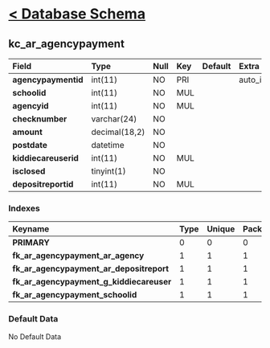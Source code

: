 # [< Database Schema](DatabaseSchema.md) #

## kc\_ar\_agencypayment ##
| **Field** | Type | Null | Key | Default | Extra | Comment |
|:----------|:-----|:-----|:----|:--------|:------|:--------|
| **agencypaymentid** | int(11) | NO   | PRI |         | auto\_increment |         |
| **schoolid** | int(11) | NO   | MUL |         |       |         |
| **agencyid** | int(11) | NO   | MUL |         |       |         |
| **checknumber** | varchar(24) | NO   |     |         |       |         |
| **amount** | decimal(18,2) | NO   |     |         |       |         |
| **postdate** | datetime | NO   |     |         |       |         |
| **kiddiecareuserid** | int(11) | NO   | MUL |         |       |         |
| **isclosed** | tinyint(1) | NO   |     |         |       |         |
| **depositreportid** | int(11) | NO   | MUL |         |       |         |


### Indexes ###
| **Keyname** | Type | Unique | Packed | Column | Seq | Cardinality | Collation | Null | Comment |
|:------------|:-----|:-------|:-------|:-------|:----|:------------|:----------|:-----|:--------|
| **PRIMARY** | 0    | 0      | 0      | agencypaymentid | 1   | 0           | A         | 0    | 0       |
| **fk\_ar\_agencypayment\_ar\_agency** | 1    | 1      | 1      | agencyid | 1   |             | A         | 1    | 1       |
| **fk\_ar\_agencypayment\_ar\_depositreport** | 1    | 1      | 1      | depositreportid | 1   |             | A         | 1    | 1       |
| **fk\_ar\_agencypayment\_g\_kiddiecareuser** | 1    | 1      | 1      | kiddiecareuserid | 1   |             | A         | 1    | 1       |
| **fk\_ar\_agencypayment\_schoolid** | 1    | 1      | 1      | schoolid | 1   |             | A         | 1    | 1       |


### Default Data ###
No Default Data